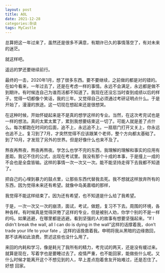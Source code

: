```yaml
---
layout: post
title: AOL
date: 2021-12-28
categories:杂谈
tags: MyCastle
---
```


总算把这一年过来了，虽然还是很多不满意，有期许已久的事情落空了，有对未来的迷茫。

就这样吧。

遥远的梦还要继续前行。

最终的一击，2020年1月，想了很多东西。要不要继续，之前做的都是对的错的。在如今看来，一年过去了，还是在考虑一样的事情。永远不会满足，永远都是做不到期许。有时候连自己为谁而活都不知道了。我现在还没忘当时查到成绩以后的样子。觉得一切都像个笑话，我的三年。又觉得自己必须通过考研证明点什么。于是开始了，漫漫的旅途。这一切现在想起来还是很想哭。

在这种时候，开始怀疑起来是不是真的想学这样的专业。当然，在这次考完试也是一样的想法。真的太累太累了，累到我想要结束这一切了。可能人就是差了点什么。每次都跑在时间的后面，追不上，永远追不上。一扇扇门打开又关上，你永远也追不上。复习到了7月，才突然觉得不应该跟某个老师，整个方向都太基础了。到了10月，才发现了另外的世界。但是好像什么也来不及了。

熬夜再熬夜，熬夜再熬夜。学怎么也学不完的东西，我理解的理解和事实的应用有差距。我记不住的公式，出现在考试里。我没有那个十成的本事，于是撞上一成的不会也是全盘皆输。这样的事情一次一次又一次。能不能坚持走得下去我都不知道了。

把自己的心埋到暴力的鼓点里，让那些东西代替我去死。我不想就这样放弃所有的东西，因为觉得未来还有希望。就像中岛美嘉唱的那样，



我觉得不能这样结束了。因为还有希望，也不知道是什么给了我希望。

于是，一次一次又一次的崩溃，面试，考试，做题，复习不下去。周围的环境，各种各样。有时候真是觉得厌倦了这样的专业，但是被别人劝，你学个别的不是一样的吗。如果逃避，在哪里都是逃避。看到坚强的人的故事有想要坚强起来。“If I didn’t break the wall, all I can do is dying in the wall”这样的话撑着我，don’t trade your life to your fate ，这样的话挽救着我。申明将我从黑暗的边缘救回，那不该再如此浪费。赘述这些也没什么用了。

来回的内耗和学习，像是耗光了我所有的精力，考完试的两天，还是没有缓过来。就算是现在，写着字也是要睡过去了。疫情严重，也不能回家，能做些什么呢。又什么时候才能离开这个不想见到的人，早上差点抱着舍友开始难过，还是忍住了。好想 回家。